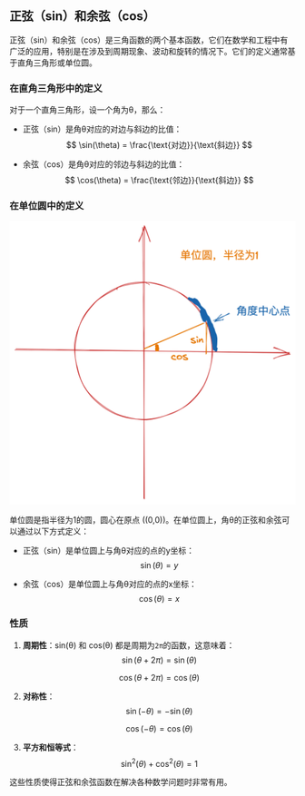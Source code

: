 ## 正弦（sin）和余弦（cos）

正弦（sin）和余弦（cos）是三角函数的两个基本函数，它们在数学和工程中有广泛的应用，特别是在涉及到周期现象、波动和旋转的情况下。它们的定义通常基于直角三角形或单位圆。

### 在直角三角形中的定义

对于一个直角三角形，设一个角为θ，那么：

- 正弦（sin）是角θ对应的对边与斜边的比值：
  $$
  \sin(\theta) = \frac{\text{对边}}{\text{斜边}}
  $$

- 余弦（cos）是角θ对应的邻边与斜边的比值：
  $$
  \cos(\theta) = \frac{\text{邻边}}{\text{斜边}}
  $$

### 在单位圆中的定义

![image-20240830111236293](assets/image-20240830111236293.png)

单位圆是指半径为1的圆，圆心在原点 \((0,0)\)。在单位圆上，角θ的正弦和余弦可以通过以下方式定义：

- 正弦（sin）是单位圆上与角θ对应的点的y坐标：
  $$
  \sin(\theta) = y
  $$

- 余弦（cos）是单位圆上与角θ对应的点的x坐标：
  $$
  \cos(\theta) = x
  $$

### 性质

1. **周期性**：sin(θ) 和 cos(θ) 都是周期为`2π`的函数，这意味着：
   $$
   \sin(\theta + 2\pi) = \sin(\theta)
   $$

   $$
   \cos(\theta + 2\pi) = \cos(\theta)
   $$

2. **对称性**：
   $$
   \sin(-\theta) = -\sin(\theta)
   $$

   $$
   \cos(-\theta) = \cos(\theta)
   $$

3. **平方和恒等式**：
   $$
   \sin^2(\theta) + \cos^2(\theta) = 1
   $$

这些性质使得正弦和余弦函数在解决各种数学问题时非常有用。